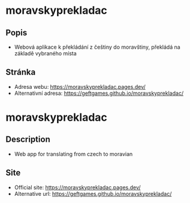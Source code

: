 # moravskyprekladac
## Popis
- Webová aplikace k překládání z češtiny do moravštiny, překládá na základě vybraného místa
  
## Stránka
- Adresa webu: https://moravskyprekladac.pages.dev/ 
- Alternativní adresa: https://geftgames.github.io/moravskyprekladac/


# moravskyprekladac
## Description
- Web app for translating from czech to moravian

## Site
- Official site: https://moravskyprekladac.pages.dev/ 
- Alternative url: https://geftgames.github.io/moravskyprekladac/
